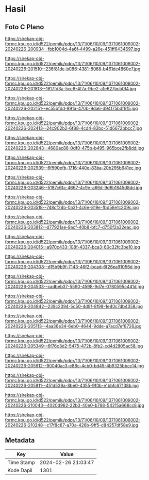 # Hasil

## Foto C Plano

https://sirekap-obj-formc.kpu.go.id/d522/pemilu/pdpr/13/71/06/10/09/1371061009002-20240226-200934--fbb1004d-4a6f-4499-a26e-451ff6434697.jpg

https://sirekap-obj-formc.kpu.go.id/d522/pemilu/pdpr/13/71/06/10/09/1371061009002-20240226-201510--236f81de-b086-4381-8068-b461de4860e7.jpg

https://sirekap-obj-formc.kpu.go.id/d522/pemilu/pdpr/13/71/06/10/09/1371061009002-20240226-201813--1617fd3a-5cc6-4f7a-9be2-a1e627bcb0f4.jpg

https://sirekap-obj-formc.kpu.go.id/d522/pemilu/pdpr/13/71/06/10/09/1371061009002-20240226-202151--ec55bfdd-891a-470b-9da6-d94f75bdf9f5.jpg

https://sirekap-obj-formc.kpu.go.id/d522/pemilu/pdpr/13/71/06/10/09/1371061009002-20240226-202413--24c902b2-6f88-4cd4-83bc-51d6672bbcc7.jpg

https://sirekap-obj-formc.kpu.go.id/d522/pemilu/pdpr/13/71/06/10/09/1371061009002-20240226-202643--4680ac86-0df0-475b-b495-965bce2fb8dd.jpg

https://sirekap-obj-formc.kpu.go.id/d522/pemilu/pdpr/13/71/06/10/09/1371061009002-20240226-202939--6f590efb-1716-440e-83ba-20b295b641ec.jpg

https://sirekap-obj-formc.kpu.go.id/d522/pemilu/pdpr/13/71/06/10/09/1371061009002-20240226-203246--5187c6fa-4667-4c9e-a66d-9d6b1845d8dd.jpg

https://sirekap-obj-formc.kpu.go.id/d522/pemilu/pdpr/13/71/06/10/09/1371061009002-20240226-203518--748cf24b-0a3f-4c6e-819e-fbd58e1c209c.jpg

https://sirekap-obj-formc.kpu.go.id/d522/pemilu/pdpr/13/71/06/10/09/1371061009002-20240226-203812--d77921ae-9acf-40b8-bfc7-d750f2a32eac.jpg

https://sirekap-obj-formc.kpu.go.id/d522/pemilu/pdpr/13/71/06/10/09/1371061009002-20240226-204015--a970c433-108f-4337-bca3-60c32fc3be10.jpg

https://sirekap-obj-formc.kpu.go.id/d522/pemilu/pdpr/13/71/06/10/09/1371061009002-20240226-204308--d15b9b9f-7143-46f2-bcad-6f26ea91056d.jpg

https://sirekap-obj-formc.kpu.go.id/d522/pemilu/pdpr/13/71/06/10/09/1371061009002-20240226-204533--cadbeb37-5590-4598-9d7e-0780595c441d.jpg

https://sirekap-obj-formc.kpu.go.id/d522/pemilu/pdpr/13/71/06/10/09/1371061009002-20240226-204842--239c2394-5c50-4d9f-8f98-1e40c7db4358.jpg

https://sirekap-obj-formc.kpu.go.id/d522/pemilu/pdpr/13/71/06/10/09/1371061009002-20240226-205113--4aa36e34-6eb0-4644-9dde-a7acd7ef8726.jpg

https://sirekap-obj-formc.kpu.go.id/d522/pemilu/pdpr/13/71/06/10/09/1371061009002-20240226-205349--6f76c3d2-5475-472b-8fb2-cd4d2805ac58.jpg

https://sirekap-obj-formc.kpu.go.id/d522/pemilu/pdpr/13/71/06/10/09/1371061009002-20240226-205612--90040ac3-e88c-4cb0-bd45-4b9325bbcc14.jpg

https://sirekap-obj-formc.kpu.go.id/d522/pemilu/pdpr/13/71/06/10/09/1371061009002-20240226-205811--451d539a-8be0-4355-9f0b-e1bbfc67138b.jpg

https://sirekap-obj-formc.kpu.go.id/d522/pemilu/pdpr/13/71/06/10/09/1371061009002-20240226-210043--4020d982-22b3-40e0-b768-54215a668cc8.jpg

https://sirekap-obj-formc.kpu.go.id/d522/pemilu/pdpr/13/71/06/10/09/1371061009002-20240226-210248--c17f8c87-a70a-426b-9ff5-d84257df58e9.jpg


## Metadata

| Key        | Value               |
| ---------- | ------------------- |
| Time Stamp | 2024-02-26 21:03:47 |
| Kode Dapil | 1301                |



